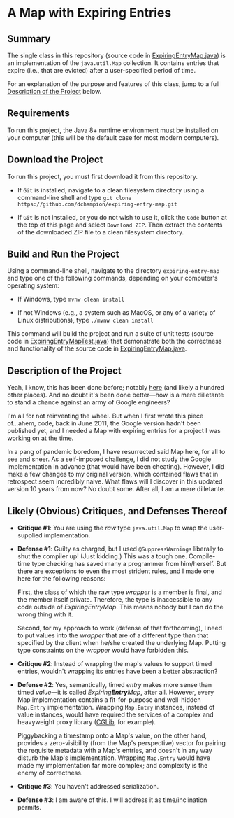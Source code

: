 # A Map with Expiring Entries

## Summary
The single class in this repository (source code in <a href=https://github.com/dchampion/expiring-entry-map/blob/main/src/main/java/com/dchampion/ExpiringEntryMap.java target="_blank">ExpiringEntryMap.java</a>) is an implementation of the <code>java.util.Map</code> collection. It contains entries that expire (i.e., that are evicted) after a user-specified period of time.

For an explanation of the purpose and features of this class, jump to a full [Description of the Project](#Description-of-the-Project) below.

## Requirements
To run this project, the Java 8+ runtime environment must be installed on your computer (this will be the default case for most modern computers).

## Download the Project
To run this project, you must first download it from this repository.
* If <code>Git</code> is installed, navigate to a clean filesystem directory using a command-line shell and type <code>git clone https<nolink>://github.com/dchampion/expiring-entry-map.git</code>

* If <code>Git</code> is not installed, or you do not wish to use it, click the <code>Code</code> button at the top of this page and select <code>Download ZIP</code>. Then extract the contents of the downloaded ZIP file to a clean filesystem directory.

## Build and Run the Project
Using a command-line shell, navigate to the directory <code>expiring-entry-map</code> and type one of the following commands, depending on your computer's operating system:
* If Windows, type <code>mvnw clean install</code>

* If not Windows (e.g., a system such as MacOS, or any of a variety of Linux distributions), type <code>./mvnw clean install</code>

This command will build the project and run a suite of unit tests (source code in <a href=https://github.com/dchampion/expiring-entry-map/blob/main/src/test/java/com/dchampion/ExpiringEntryMapTest.java>ExpiringEntryMapTest.java</a>) that demonstrate both the correctness and functionality of the source code in <a href=https://github.com/dchampion/expiring-entry-map/blob/main/src/main/java/com/dchampion/ExpiringEntryMap.java target="_blank">ExpiringEntryMap.java</a>.

## Description of the Project
Yeah, I know, this has been done before; notably <a href=https://github.com/google/guava/wiki/CachesExplained>here</a> (and likely a hundred other places). And no doubt it's been done better&mdash;how is a mere dilletante to stand a chance against an army of Google engineers?

I'm all for not reinventing the wheel. But when I first wrote this piece of...ahem, code, back in June 2011, the Google version hadn't been published yet, and I needed a Map with expiring entries for a project I was working on at the time.

In a pang of pandemic boredom, I have resurrected said Map here, for all to see and sneer. As a self-imposed challenge, I did not study the Google implementation in advance (that would have been cheating). However, I did make a few changes to my original version, which contained flaws that in retrospect seem incredibly naive. What flaws will I discover in this updated version 10 years from now? No doubt some. After all, I am a mere dilletante.

## Likely (Obvious) Critiques, and Defenses Thereof
* <b>Critique #1</b>: You are using the <i>raw</i> type <code>java.util.Map</code> to wrap the user-supplied implementation.

* <b>Defense #1</b>: Guilty as charged, but I used <code>@SuppressWarnings</code> liberally to shut the compiler up! (Just kidding.) This was a tough one. Compile-time type checking has saved many a programmer from him/herself. But there are exceptions to even the most strident rules, and I made one here for the following reasons:

    First, the class of which the raw type <i>wrapper</i> is a member is final, and the member itself private. Therefore, the type is inaccessible to any code outside of <i>ExpiringEntryMap</i>. This means nobody but I can do the wrong thing with it.

    Second, for my approach to work (defense of that forthcoming), I need to put values into the <i>wrapper</i> that are of a different type than that specified by the client when he/she created the underlying Map. Putting type constraints on the <i>wrapper</i> would have forbidden this.

* <b>Critique #2</b>: Instead of wrapping the map's values to support timed entries, wouldn't wrapping its entries have been a better abstraction?

* <b>Defense #2</b>: Yes, semantically, timed <i>entry</i> makes more sense than timed <i>value</i>&mdash;it is called <i>Expiring<b>Entry</b>Map</i>, after all. However, every Map implementation contains a fit-for-purpose and well-hidden <code>Map.Entry</code> implementation. Wrapping <code>Map.Entry</code> instances, instead of value instances, would have required the services of a complex and heavyweight proxy library (<a href=https://github.com/cglib/cglib/wiki>CGLib</a>, for example).

    Piggybacking a timestamp onto a Map's value, on the other hand, provides a zero-visibility (from the Map's perspective) vector for pairing the requisite metadata with a Map's entries, and doesn't in any way disturb the Map's implementation. Wrapping <code>Map.Entry</code> would have made my implementation far more complex; and complexity is the enemy of correctness.

 * <b>Critique #3</b>: You haven't addressed serialization.

 * <b>Defense #3</b>: I am aware of this. I will address it as time/inclination permits.